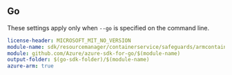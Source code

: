 ## Go

These settings apply only when `--go` is specified on the command line.

``` yaml $(go) && $(track2)
license-header: MICROSOFT_MIT_NO_VERSION
module-name: sdk/resourcemanager/containerservice/safeguards/armcontainerservicesafeguards
module: github.com/Azure/azure-sdk-for-go/$(module-name)
output-folder: $(go-sdk-folder)/$(module-name)
azure-arm: true
```
